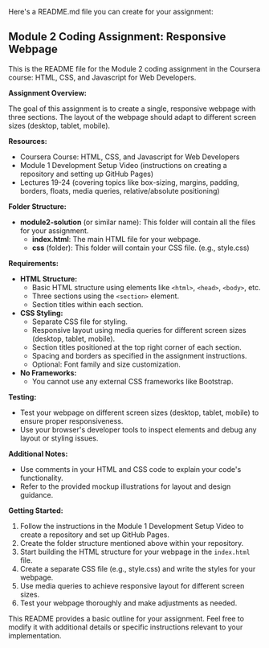 Here's a README.md file you can create for your assignment:

## Module 2 Coding Assignment: Responsive Webpage

This is the README file for the Module 2 coding assignment in the Coursera course: HTML, CSS, and Javascript for Web Developers.

**Assignment Overview:**

The goal of this assignment is to create a single, responsive webpage with three sections. The layout of the webpage should adapt to different screen sizes (desktop, tablet, mobile).

**Resources:**

* Coursera Course: HTML, CSS, and Javascript for Web Developers
* Module 1 Development Setup Video (instructions on creating a repository and setting up GitHub Pages)
* Lectures 19-24 (covering topics like box-sizing, margins, padding, borders, floats, media queries, relative/absolute positioning)

**Folder Structure:**

* **module2-solution** (or similar name): This folder will contain all the files for your assignment.
    * **index.html**: The main HTML file for your webpage.
    * **css** (folder): This folder will contain your CSS file. (e.g., style.css)

**Requirements:**

* **HTML Structure:** 
    * Basic HTML structure using elements like `<html>`, `<head>`, `<body>`, etc.
    * Three sections using the `<section>` element.
    * Section titles within each section.
* **CSS Styling:**
    * Separate CSS file for styling.
    * Responsive layout using media queries for different screen sizes (desktop, tablet, mobile).
    * Section titles positioned at the top right corner of each section.
    * Spacing and borders as specified in the assignment instructions.
    * Optional: Font family and size customization.
* **No Frameworks:**
    * You cannot use any external CSS frameworks like Bootstrap.

**Testing:**

* Test your webpage on different screen sizes (desktop, tablet, mobile) to ensure proper responsiveness.
* Use your browser's developer tools to inspect elements and debug any layout or styling issues.

**Additional Notes:**

* Use comments in your HTML and CSS code to explain your code's functionality.
* Refer to the provided mockup illustrations for layout and design guidance.

**Getting Started:**

1. Follow the instructions in the Module 1 Development Setup Video to create a repository and set up GitHub Pages.
2.  Create the folder structure mentioned above within your repository.
3. Start building the HTML structure for your webpage in the `index.html` file.
4. Create a separate CSS file (e.g., style.css) and write the styles for your webpage.
5. Use media queries to achieve responsive layout for different screen sizes.
6. Test your webpage thoroughly and make adjustments as needed.

This README provides a basic outline for your assignment. Feel free to modify it with additional details or specific instructions relevant to your implementation.
